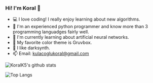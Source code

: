 ### Hi! I'm Koral 👋

- 💻 I love coding! I really enjoy learning about new algorithms.
- 🐍 I'm an experienced python programmer and know more than 3 programming languadges fairly well.
- 🧠 I'm currently learning about artificial neural networks.
- 🤔 My favorite color theme is Gruvbox.
- 🎵 I like darksynth.
- 📫 Email: [kulacoglukoral@gmail.com](kulacoglukoral@gmail.com)

![KoralK5's github stats](https://github-readme-stats.vercel.app/api?username=KoralK5&show_icons=true&theme=gruvbox)

![Top Langs](https://github-readme-stats.vercel.app/api/top-langs/?username=KoralK5&show_icons=true&theme=gruvbox)
